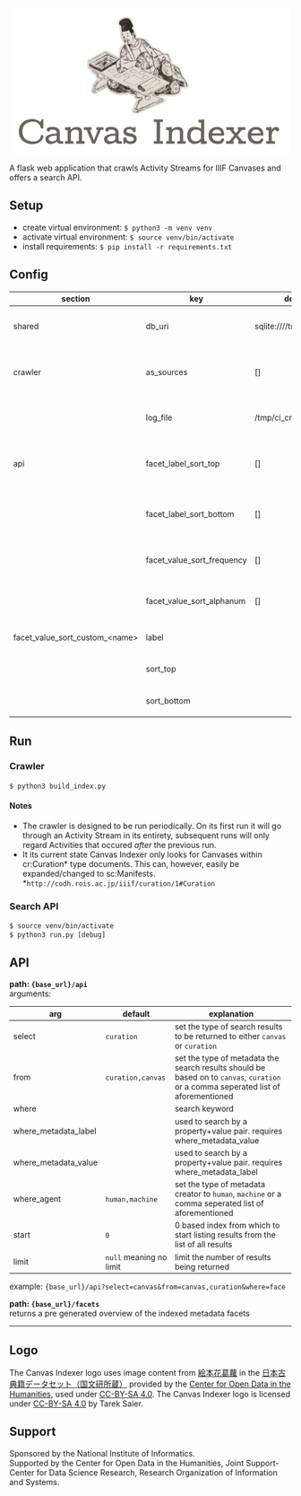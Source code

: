![Canvas Indexer](logo_500px.png)

A flask web application that crawls Activity Streams for IIIF Canvases and offers a search API.

## Setup

* create virtual environment: `$ python3 -m venv venv`
* activate virtual environment: `$ source venv/bin/activate`
* install requirements: `$ pip install -r requirements.txt`

## Config

section | key | default | explanation
------- | --- | ------- | -----------
shared | db\_uri | sqlite:////tmp/ci\_tmp.db | a [SQLAlchemy database URI](http://docs.sqlalchemy.org/en/latest/core/engines.html#database-urls) (file system paths have to be absolute)
crawler | as\_sources | [] | comma seperated list of links to [Activity Streams](https://www.w3.org/TR/activitystreams-core/) in form of OrderedCollections
&zwnj; | log\_file | /tmp/ci\_crawl\_log.txt | file system path to where the crawling details should be logged
api | facet\_label\_sort\_top | [] | comma seperated list defining the beginning of the list returned for the `/facets` endpoint
&zwnj; | facet\_label\_sort\_bottom | [] | comma seperated list defining the end of the list returned for the `/facets` endpoint
&zwnj; | facet\_value\_sort\_frequency | [] | comma seperated list of facets to be sorted by frequency
&zwnj; | facet\_value\_sort\_alphanum | [] | comma seperated list of facets to be sorted alphanumerically
facet\_value\_sort\_custom\_&lt;name&gt; | label | &zwnj; | facet label for which a custom order is defined
&zwnj; | sort\_top | &zwnj; | comma seperated list defining the beginning
&zwnj; | sort\_bottom | &zwnj; | comma seperated list defining the end

## Run
### Crawler

    $ python3 build_index.py

#### Notes

* The crawler is designed to be run periodically. On its first run it will go through an Activity Stream in its entirety, subsequent runs will only regard Activities that occured *after* the previous run.
* It its current state Canvas Indexer only looks for Canvases within cr:Curation\* type documents. This can, however, easily be expanded/changed to sc:Manifests.<br>\*`http://codh.rois.ac.jp/iiif/curation/1#Curation`

### Search API

    $ source venv/bin/activate
    $ python3 run.py [debug]

## API

**path: `{base_url}/api`**  
arguments:

arg | default | explanation
--- | -------- | -----------
select | `curation` | set the type of search results to be returned to either `canvas` or `curation`
from | `curation,canvas` | set the type of metadata the search results should be based on to `canvas`, `curation` or a comma seperated list of aforementioned
where |  | search keyword
where\_metadata\_label |  | used to search by a property+value pair. requires where\_metadata\_value
where\_metadata\_value |  | used to search by a property+value pair. requires where\_metadata\_label
where\_agent | `human,machine` | set the type of metadata creator to `human`, `machine` or a comma seperated list of aforementioned
start | `0` | 0 based index from which to start listing results from the list of all results
limit | `null` meaning no limit | limit the number of results being returned

example: `{base_url}/api?select=canvas&from=canvas,curation&where=face`


**path: `{base_url}/facets`**  
returns a pre generated overview of the indexed metadata facets

- - -

## Logo
The Canvas Indexer logo uses image content from [絵本花葛蘿](http://codh.rois.ac.jp/pmjt/book/200015291/) in the [日本古典籍データセット（国文研所蔵）](http://codh.rois.ac.jp/pmjt/book/) provided by the [Center for Open Data in the Humanities](http://codh.rois.ac.jp/), used under [CC-BY-SA 4.0](http://creativecommons.org/licenses/by-sa/4.0/).
The Canvas Indexer logo is licensed under [CC-BY-SA 4.0](http://creativecommons.org/licenses/by-sa/4.0/) by Tarek Saier.

## Support
Sponsored by the National Institute of Informatics.  
Supported by the Center for Open Data in the Humanities, Joint Support-Center for Data Science Research, Research Organization of Information and Systems.
